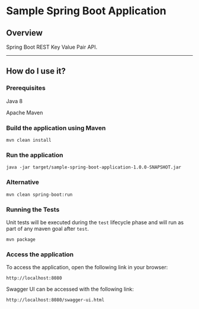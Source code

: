 # Sample Spring Boot Application

## Overview

Spring Boot REST Key Value Pair API.

---

## How do I use it?

### Prerequisites

Java 8

Apache Maven

### Build the application using Maven

`mvn clean install`

### Run the application

`java -jar target/sample-spring-boot-application-1.0.0-SNAPSHOT.jar`

### Alternative

`mvn clean spring-boot:run`

### Running the Tests

Unit tests will be executed during the `test` lifecycle phase and will run as part of any maven goal after `test`.

`mvn package`

### Access the application

To access the application, open the following link in your browser:

`http://localhost:8080`

Swagger UI can be accessed with the following link:

`http://localhost:8080/swagger-ui.html`